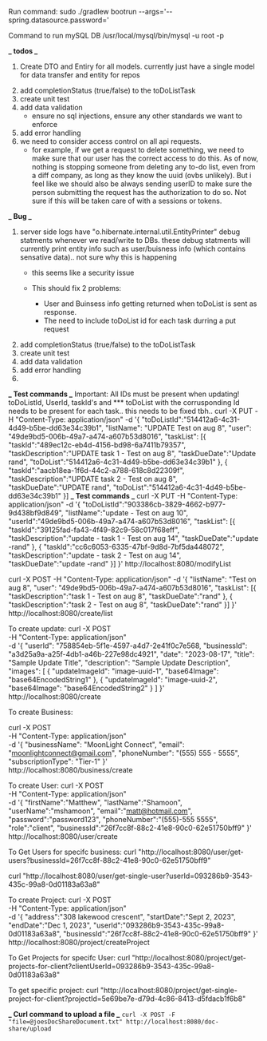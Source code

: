 Run command:
sudo ./gradlew bootrun --args='--spring.datasource.password=<ENTER-PASSWORD>'

Command to run mySQL DB
/usr/local/mysql/bin/mysql -u root -p

**_ todos _**

1. Create DTO and Entiry for all models. currently just have a single model for data transfer and entity for repos

2) add completionStatus (true/false) to the toDoListTask
3) create unit test
4) add data validation
   - ensure no sql injections, ensure any other standards we want to enforce
5) add error handling
6) we need to consider access control on all api requests.
   - for example, if we get a request to delete something, we need to make sure that our user has the correct access to do this. As of now, nothing is stopping someone from deleting any to-do list, even from a diff company, as long as they know the uuid (ovbs unlikely). But i feel like we should also be always sending userID to make sure the person submitting the request has the authorization to do so. Not sure if this will be taken care of with a sessions or tokens.

**_ Bug _**

1. server side logs have "o.hibernate.internal.util.EntityPrinter" debug statments whenever we read/write to DBs. these debug statments will currently print entity info such as user/buisness info (which contains sensative data).. not sure why this is happening

   - this seems like a security issue

   - This should fix 2 problems:
     - User and Buinsess info getting returned when toDoList is sent as response.
     - The need to include toDoList id for each task durring a put request

2) add completionStatus (true/false) to the toDoListTask
3) create unit test
4) add data validation
5) add error handling
6)

**_ Test commands _**
Important: All IDs must be present when updating! toDoListId, UserId, taskId's and \*\*\* toDoList with the corrusponding Id needs to be present for each task.. this needs to be fixed tbh..
curl -X PUT -H "Content-Type: application/json" -d '{
"toDoListId":"514412a6-4c31-4d49-b5be-dd63e34c39b1",
"listName": "UPDATE Test on aug 8",
"user": "49de9bd5-006b-49a7-a474-a607b53d8016",
"taskList":
[{
"taskId":"489ec12c-eb4d-4156-bd98-6a7411b79357",
"taskDescription":"UPDATE task 1 - Test on aug 8",
"taskDueDate":"Update rand",
"toDoList":"514412a6-4c31-4d49-b5be-dd63e34c39b1"
},
{
"taskId":"aacb18ea-1f6d-44c2-a788-618c8d22309f",
"taskDescription":"UPDATE task 2 - Test on aug 8",
"taskDueDate":"UPDATE rand",
"toDoList":"514412a6-4c31-4d49-b5be-dd63e34c39b1"
}]
**_ Test commands _**
curl -X PUT -H "Content-Type: application/json" -d
'{
"toDoListId":"903386cb-3829-4662-b977-9d438bf9d849",
"listName":"update - Test on aug 10",
"userId":"49de9bd5-006b-49a7-a474-a607b53d8016",
"taskList":
[{
"taskId":"39125fad-fa43-4f49-82c9-58c017f68eff",
"taskDescription":"update - task 1 - Test on aug 14",
"taskDueDate":"update -rand"
},
{
"taskId":"cc6c6053-6335-47bf-9d8d-7bf5da448072",
"taskDescription":"update - task 2 - Test on aug 14",
"taskDueDate":"update -rand"
}]
}' http://localhost:8080/modifyList

curl -X POST -H "Content-Type: application/json" -d '{
"listName": "Test on aug 8",
"user": "49de9bd5-006b-49a7-a474-a607b53d8016",
"taskList":
[{
"taskDescription":"task 1 - Test on aug 8",
"taskDueDate":"rand"
},
{
"taskDescription":"task 2 - Test on aug 8",
"taskDueDate":"rand"
}]
}' http://localhost:8080/create/list

To create update:
curl -X POST \
-H "Content-Type: application/json" \
-d '{
"userId": "758854eb-5f1e-4597-a4d7-2e41f0c7e568,
"businessId": "a3d25a9a-a25f-4db1-a46b-227e98dc4921",
"date": "2023-08-17",
"title": "Sample Update Title",
"description": "Sample Update Description",
"images": [
{
"updateImageId": "image-uuid-1",
"base64Image": "base64EncodedString1"
},
{
"updateImageId": "image-uuid-2",
"base64Image": "base64EncodedString2"
}
]
}' \
http://localhost:8080/create

To create Business:

curl -X POST \
-H "Content-Type: application/json" \
-d '{
"businessName": "MoonLight Connect",
"email": "moonlightconnect@gmail.com",
"phoneNumber": "(555) 555 - 5555",
"subscriptionType": "Tier-1"
}' \
http://localhost:8080/business/create

To create User:
curl -X POST \
-H "Content-Type: application/json" \
-d '{
"firstName":"Matthew",
"lastName":"Shamoon",
"userName":"mshamoon",
"email":"matt@hotmail.com",
"password":"password123",
"phoneNumber":"(555)-555 5555",
"role":"client",
"businessId":"26f7cc8f-88c2-41e8-90c0-62e51750bff9"
}' \
http://localhost:8080/user/create

To Get Users for specifc business:
curl "http://localhost:8080/user/get-users?businessId=26f7cc8f-88c2-41e8-90c0-62e51750bff9"

curl "http://localhost:8080/user/get-single-user?userId=093286b9-3543-435c-99a8-0d01183a63a8"

To create Project:
curl -X POST \
-H "Content-Type: application/json" \
-d '{
"address":"308 lakewood crescent",
"startDate":"Sept 2, 2023",
"endDate":"Dec 1, 2023",
"userId":"093286b9-3543-435c-99a8-0d01183a63a8",
"businessId":"26f7cc8f-88c2-41e8-90c0-62e51750bff9"
}' \
http://localhost:8080/project/createProject

To Get Projects for specifc User:
curl "http://localhost:8080/project/get-projects-for-client?clientUserId=093286b9-3543-435c-99a8-0d01183a63a8"

To get specific project:
curl "http://localhost:8080/project/get-single-project-for-client?projectId=5e69be7e-d79d-4c86-8413-d5fdacb1f6b8"

**_ Curl command to upload a file _**
`curl -X POST -F "file=@joesDocShareDocument.txt" http://localhost:8080/doc-share/upload`
